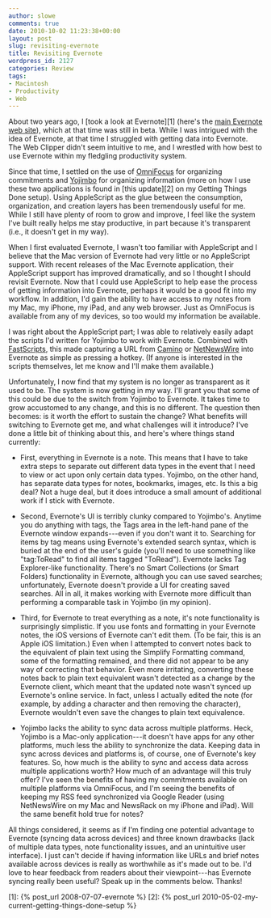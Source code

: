 ```yaml
---
author: slowe
comments: true
date: 2010-10-02 11:23:38+00:00
layout: post
slug: revisiting-evernote
title: Revisiting Evernote
wordpress_id: 2127
categories: Review
tags:
- Macintosh
- Productivity
- Web
---
```


About two years ago, I [took a look at Evernote][1] (here's the [main Evernote web site](http://www.evernote.com)), which at that time was still in beta. While I was intrigued with the idea of Evernote, at that time I struggled with getting data into Evernote. The Web Clipper didn't seem intuitive to me, and I wrestled with how best to use Evernote within my fledgling productivity system.

Since that time, I settled on the use of [OmniFocus](http://www.omnigroup.com/products/omnifocus/) for organizing commitments and [Yojimbo](http://www.barebones.com/products/yojimbo/) for organizing information (more on how I use these two applications is found in [this update][2] on my Getting Things Done setup). Using AppleScript as the glue between the consumption, organization, and creation layers has been tremendously useful for me. While I still have plenty of room to grow and improve, I feel like the system I've built really helps me stay productive, in part because it's transparent (i.e., it doesn't get in my way).

When I first evaluated Evernote, I wasn't too familiar with AppleScript and I believe that the Mac version of Evernote had very little or no AppleScript support. With recent releases of the Mac Evernote application, their AppleScript support has improved dramatically, and so I thought I should revisit Evernote. Now that I could use AppleScript to help ease the process of getting information into Evernote, perhaps it would be a good fit into my workflow. In addition, I'd gain the ability to have access to my notes from my Mac, my iPhone, my iPad, and any web browser. Just as OmniFocus is available from any of my devices, so too would my information be available.

I was right about the AppleScript part; I was able to relatively easily adapt the scripts I'd written for Yojimbo to work with Evernote. Combined with [FastScripts](http://www.red-sweater.com/fastscripts/), this made capturing a URL from [Camino](http://www.caminobrowser.org) or [NetNewsWire](http://netnewswireapp.com/mac/) into Evernote as simple as pressing a hotkey. (If anyone is interested in the scripts themselves, let me know and I'll make them available.)

Unfortunately, I now find that my system is no longer as transparent as it used to be. The system is now getting in my way. I'll grant you that some of this could be due to the switch from Yojimbo to Evernote. It takes time to grow accustomed to any change, and this is no different. The question then becomes: is it worth the effort to sustain the change? What benefits will switching to Evernote get me, and what challenges will it introduce? I've done a little bit of thinking about this, and here's where things stand currently:

* First, everything in Evernote is a note. This means that I have to take extra steps to separate out different data types in the event that I need to view or act upon only certain data types. Yojimbo, on the other hand, has separate data types for notes, bookmarks, images, etc. Is this a big deal? Not a huge deal, but it does introduce a small amount of additional work if I stick with Evernote.

* Second, Evernote's UI is terribly clunky compared to Yojimbo's. Anytime you do anything with tags, the Tags area in the left-hand pane of the Evernote window expands---even if you don't want it to. Searching for items by tag means using Evernote's extended search syntax, which is buried at the end of the user's guide (you'll need to use something like "tag:ToRead" to find all items tagged "ToRead"). Evernote lacks Tag Explorer-like functionality. There's no Smart Collections (or Smart Folders) functionality in Evernote, although you can use saved searches; unfortunately, Evernote doesn't provide a UI for creating saved searches. All in all, it makes working with Evernote more difficult than performing a comparable task in Yojimbo (in my opinion).

* Third, for Evernote to treat everything as a note, it's note functionality is surprisingly simplistic. If you use fonts and formatting in your Evernote notes, the iOS versions of Evernote can't edit them. (To be fair, this is an Apple iOS limitation.) Even when I attempted to convert notes back to the equivalent of plain text using the Simplify Formatting command, some of the formatting remained, and there did not appear to be any way of correcting that behavior. Even more irritating, converting these notes back to plain text equivalent wasn't detected as a change by the Evernote client, which meant that the updated note wasn't synced up Evernote's online service. In fact, unless I actually edited the note (for example, by adding a character and then removing the character), Evernote wouldn't even save the changes to plain text equivalence.

* Yojimbo lacks the ability to sync data across multiple platforms. Heck, Yojimbo is a Mac-only application---it doesn't have apps for any other platforms, much less the ability to synchronize the data. Keeping data in sync across devices and platforms is, of course, one of Evernote's key features. So, how much is the ability to sync and access data across multiple applications worth? How much of an advantage will this truly offer? I've seen the benefits of having my commitments available on multiple platforms via OmniFocus, and I'm seeing the benefits of keeping my RSS feed synchronized via Google Reader (using NetNewsWire on my Mac and NewsRack on my iPhone and iPad). Will the same benefit hold true for notes?

All things considered, it seems as if I'm finding one potential advantage to Evernote (syncing data across devices) and three known drawbacks (lack of multiple data types, note functionality issues, and an unintuitive user interface). I just can't decide if having information like URLs and brief notes available across devices is really as worthwhile as it's made out to be. I'd love to hear feedback from readers about their viewpoint---has Evernote syncing really been useful? Speak up in the comments below. Thanks!

[1]: {% post_url 2008-07-07-evernote %}
[2]: {% post_url 2010-05-02-my-current-getting-things-done-setup %}
